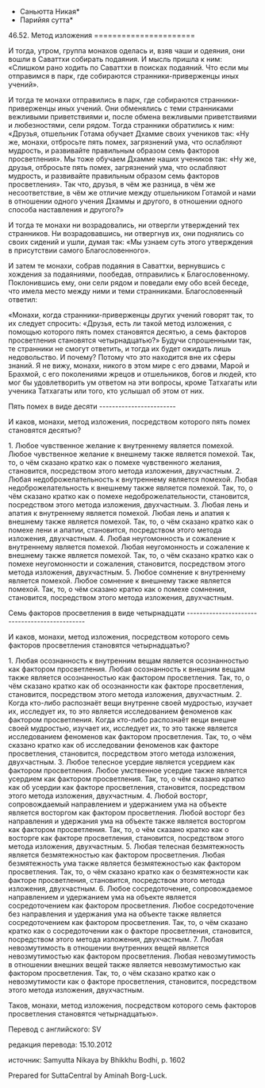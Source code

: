 * Саньютта Никая*
* Парийяя сутта*

46\.52\. Метод изложения
\=\=\=\=\=\=\=\=\=\=\=\=\=\=\=\=\=\=\=\=\=\=

И тогда, утром, группа монахов оделась и, взяв чаши и одеяния, они вошли в Саваттхи собирать подаяния\. И мысль пришла к ним: «Слишком рано ходить по Саваттхи в поисках подаяний\. Что если мы отправимся в парк, где собираются странники\-приверженцы иных учений»\.

И тогда те монахи отправились в парк, где собираются странники\-приверженцы иных учений\. Они обменялись с теми странниками вежливыми приветствиями и, после обмена вежливыми приветствиями и любезностями, сели рядом\. Тогда странники обратились к ним: «Друзья, отшельник Готама обучает Дхамме своих учеников так: «Ну же, монахи, отбросьте пять помех, загрязнений ума, что ослабляют мудрость, и развивайте правильным образом семь факторов просветления»\. Мы тоже обучаем Дхамме наших учеников так: «Ну же, друзья, отбросьте пять помех, загрязнений ума, что ослабляют мудрость, и развивайте правильным образом семь факторов просветления»\. Так что, друзья, в чём же разница, в чём же несоответствие, в чём же отличие между отшельником Готамой и нами в отношении одного учения Дхаммы и другого, в отношении одного способа наставления и другого?»

И тогда те монахи ни возрадовались, ни отвергли утверждений тех странников\. Ни возрадовавшись, ни отвергнув их, они поднялись со своих сидений и ушли, думая так: «Мы узнаем суть этого утверждения в присутствии самого Благословенного»\.

И затем те монахи, собрав подаяния в Саваттхи, вернувшись с хождения за подаяниями, пообедав, отправились к Благословенному\. Поклонившись ему, они сели рядом и поведали ему обо всей беседе, что имела место между ними и теми странниками\. Благословенный ответил:

«Монахи, когда странники\-приверженцы других учений говорят так, то их следует спросить: «Друзья, есть ли такой метод изложения, с помощью которого пять помех становятся десятью, а семь факторов просветления становятся четырнадцатью?» Будучи спрошенными так, те странники не смогут ответить, и тогда их будет ожидать лишь недовольство\. И почему? Потому что это находится вне их сферы знаний\. Я не вижу, монахи, никого в этом мире с его дэвами, Марой и Брахмой, с его поколениями жрецов и отшельников, богов и людей, кто мог бы удовлетворить ум ответом на эти вопросы, кроме Татхагаты или ученика Татхагаты или того, кто услышал об этом от них\.

Пять помех в виде десяти
\-\-\-\-\-\-\-\-\-\-\-\-\-\-\-\-\-\-\-\-\-\-\-\-

И каков, монахи, метод изложения, посредством которого пять помех становятся десятью?

1\. Любое чувственное желание к внутреннему является помехой\. Любое чувственное желание к внешнему также является помехой\. Так, то, о чём сказано кратко как о помехе чувственного желания, становится, посредством этого метода изложения, двухчастным\.
2\. Любая недоброжелательность к внутреннему является помехой\. Любая недоброжелательность к внешнему также является помехой\. Так, то, о чём сказано кратко как о помехе недоброжелательности, становится, посредством этого метода изложения, двухчастным\.
3\. Любая лень и апатия к внутреннему является помехой\. Любая лень и апатия к внешнему также является помехой\. Так, то, о чём сказано кратко как о помехе лени и апатии, становится, посредством этого метода изложения, двухчастным\.
4\. Любая неугомонность и сожаление к внутреннему является помехой\. Любая неугомонность и сожаление к внешнему также является помехой\. Так, то, о чём сказано кратко как о помехе неугомонности и сожаления, становится, посредством этого метода изложения, двухчастным\.
5\. Любое сомнение к внутреннему является помехой\. Любое сомнение к внешнему также является помехой\. Так, то, о чём сказано кратко как о помехе сомнения, становится, посредством этого метода изложения, двухчастным\.

Семь факторов просветления в виде четырнадцати
\-\-\-\-\-\-\-\-\-\-\-\-\-\-\-\-\-\-\-\-\-\-\-\-\-\-\-\-\-\-\-\-\-\-\-\-\-\-\-\-\-\-\-\-\-\-

И каков, монахи, метод изложения, посредством которого семь факторов просветления становятся четырнадцатью?

1\. Любая осознанность к внутренним вещам является осознанностью как фактором просветления\. Любая осознанность к внешним вещам также является осознанностью как фактором просветления\. Так, то, о чём сказано кратко как об осознанности как факторе просветления, становится, посредством этого метода изложения, двухчастным\.
2\. Когда кто\-либо распознаёт вещи внутренне своей мудростью, изучает их, исследует их, то это является исследованием феноменов как фактором просветления\. Когда кто\-либо распознаёт вещи внешне своей мудростью, изучает их, исследует их, то это также является исследованием феноменов как фактором просветления\. Так, то, о чём сказано кратко как об исследовании феноменов как факторе просветления, становится, посредством этого метода изложения, двухчастным\.
3\. Любое телесное усердие является усердием как фактором просветления\. Любое умственное усердие также является усердием как фактором просветления\. Так, то, о чём сказано кратко как об усердии как факторе просветления, становится, посредством этого метода изложения, двухчастным\.
4\. Любой восторг, сопровождаемый направлением и удержанием ума на объекте является восторгом как фактором просветления\. Любой восторг без направления и удержания ума на объекте также является восторгом как фактором просветления\. Так, то, о чём сказано кратко как о восторге как факторе просветления, становится, посредством этого метода изложения, двухчастным\.
5\. Любая телесная безмятежность является безмятежностью как фактором просветления\. Любая безмятежность ума также является безмятежностью как фактором просветления\. Так, то, о чём сказано кратко как о безмятежности как факторе просветления, становится, посредством этого метода изложения, двухчастным\.
6\. Любое сосредоточение, сопровождаемое направлением и удержанием ума на объекте является сосредоточением как фактором просветления\. Любое сосредоточение без направления и удержания ума на объекте также является сосредоточением как фактором просветления\. Так, то, о чём сказано кратко как о сосредоточении как о факторе просветления, становится, посредством этого метода изложения, двухчастным\.
7\. Любая невозмутимость в отношении внутренних вещей является невозмутимостью как фактором просветления\. Любая невозмутимость в отношении внешних вещей также является невозмутимостью как фактором просветления\. Так, то, о чём сказано кратко как о невозмутимости как о факторе просветления, становится, посредством этого метода изложения, двухчастным\.

Таков, монахи, метод изложения, посредством которого семь факторов просветления становятся четырнадцатью»\.

Перевод с английского: SV

редакция перевода: 15\.10\.2012

источник: Samyutta Nikaya by Bhikkhu Bodhi, p\. 1602

Prepared for SuttaCentral by Aminah Borg\-Luck\.